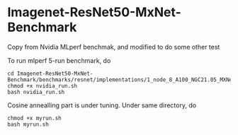 # Imagenet-ResNet50-MxNet-Benchmark
Copy from Nvidia MLperf benchmak, and modified to do some other test

To run mlperf 5-run benchmark, do

```
cd Imagenet-ResNet50-MxNet-Benchmark/benchmarks/resnet/implementations/1_node_8_A100_NGC21.05_MXNet
chmod +x nvidia_run.sh
bash nvidia_run.sh
```

Cosine annealling part is under tuning. Under same directory, do

```
chmod +x myrun.sh
bash myrun.sh
```
